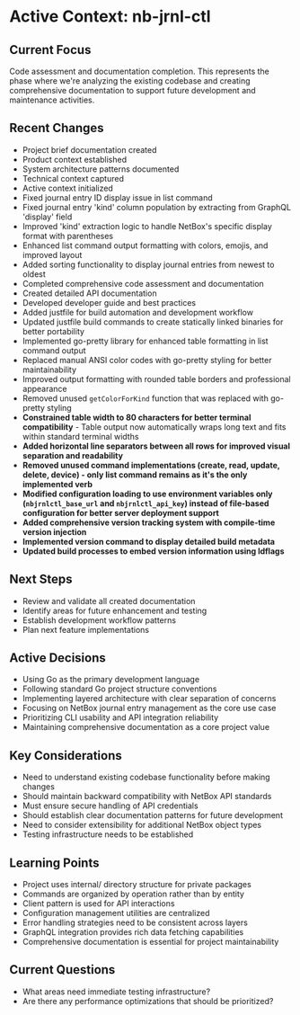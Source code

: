 # Active Context: nb-jrnl-ctl

## Current Focus
Code assessment and documentation completion. This represents the phase where we're analyzing the existing codebase and creating comprehensive documentation to support future development and maintenance activities.

## Recent Changes
- Project brief documentation created
- Product context established
- System architecture patterns documented
- Technical context captured
- Active context initialized
- Fixed journal entry ID display issue in list command
- Fixed journal entry 'kind' column population by extracting from GraphQL 'display' field
- Improved 'kind' extraction logic to handle NetBox's specific display format with parentheses
- Enhanced list command output formatting with colors, emojis, and improved layout
- Added sorting functionality to display journal entries from newest to oldest
- Completed comprehensive code assessment and documentation
- Created detailed API documentation
- Developed developer guide and best practices
- Added justfile for build automation and development workflow
- Updated justfile build commands to create statically linked binaries for better portability
- Implemented go-pretty library for enhanced table formatting in list command output
- Replaced manual ANSI color codes with go-pretty styling for better maintainability
- Improved output formatting with rounded table borders and professional appearance
- Removed unused `getColorForKind` function that was replaced with go-pretty styling
- **Constrained table width to 80 characters for better terminal compatibility** - Table output now automatically wraps long text and fits within standard terminal widths
- **Added horizontal line separators between all rows for improved visual separation and readability**
- **Removed unused command implementations (create, read, update, delete, device) - only list command remains as it's the only implemented verb**
- **Modified configuration loading to use environment variables only (`nbjrnlctl_base_url` and `nbjrnlctl_api_key`) instead of file-based configuration for better server deployment support**
- **Added comprehensive version tracking system with compile-time version injection**
- **Implemented version command to display detailed build metadata**
- **Updated build processes to embed version information using ldflags**

## Next Steps
- Review and validate all created documentation
- Identify areas for future enhancement and testing
- Establish development workflow patterns
- Plan next feature implementations

## Active Decisions
- Using Go as the primary development language
- Following standard Go project structure conventions
- Implementing layered architecture with clear separation of concerns
- Focusing on NetBox journal entry management as the core use case
- Prioritizing CLI usability and API integration reliability
- Maintaining comprehensive documentation as a core project value

## Key Considerations
- Need to understand existing codebase functionality before making changes
- Should maintain backward compatibility with NetBox API standards
- Must ensure secure handling of API credentials
- Should establish clear documentation patterns for future development
- Need to consider extensibility for additional NetBox object types
- Testing infrastructure needs to be established

## Learning Points
- Project uses internal/ directory structure for private packages
- Commands are organized by operation rather than by entity
- Client pattern is used for API interactions
- Configuration management utilities are centralized
- Error handling strategies need to be consistent across layers
- GraphQL integration provides rich data fetching capabilities
- Comprehensive documentation is essential for project maintainability

## Current Questions
- What areas need immediate testing infrastructure?
- Are there any performance optimizations that should be prioritized?

